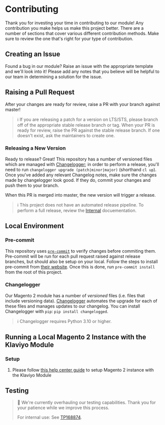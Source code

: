 # Contributing

Thank you for investing your time in contributing to our module! Any
contribution you make helps us make this project better. There are a number
of sections that cover various different contribution methods. Make sure to
review the one that's right for your type of contribution.

## Creating an Issue

Found a bug in our module? Raise an issue with the appropriate template and
we'll look into it! Please add any notes that you believe will be helpful to
our team in determining a solution for the issue.

## Raising a Pull Request

After your changes are ready for review, raise a PR with your branch against master!

> ℹ️  If you are releasing a patch for a version on LTS/STS, please branch off
> of the appropriate stable release branch or tag. When your PR is ready for review,
> raise the PR against the stable release branch. If one doesn't exist, ask the
> maintainers to create one.


### Releasing a New Version

Ready to release? Great! This repository has a number of versioned files which are
managed with [Changelogger](https://pypi.org/project/changelogged/); in order to
perform a release, you'll need to run `changelogger upgrade (patch|minor|major)`
(shorthand `cl up`). Once you've added any relevant Changelog notes, make sure
the changes made by changelogger look good. If they do, commit your changes and
push them to your branch.

When this PR is merged into master, the new version will trigger a release.

> ℹ️  This project does not have an automated release pipeline. To perform a full
> release, review the [Internal](INTERNAL.md) docuementation.

## Local Environment

### Pre-commit

This repository uses [`pre-commit`](https://pre-commit.com/) to verify changes
before commiting them. Pre-commit will be run for each pull request raised
against release branches, but should also be setup on your local. Follow the
steps to install pre-commit from [their website](https://pre-commit.com/).
Once this is done, run `pre-commit install` from the root of this project.

### Changelogger

Our Magento 2 module has a number of _versioned_ files (i.e. files that include
versioning data). [Changelogger](https://pypi.org/project/changelogged/) automates
the upgrade for each of these files and manages updates to our changelog. You can
install Changelogger with `pip`: `pip install changelogged`.

> ℹ️  Changelogger requires Python 3.10 or higher.

## Running a Local Magento 2 Instance with the Klaviyo Module

### Setup
1. Please follow 
[this help center guide](https://help.klaviyo.com/hc/en-us/articles/115005254348-Getting-started-with-Magento-2-x-CE-and-EE/#install-the-klaviyo-extension-in-magento-22) 
to setup Magento 2 instance with the Klaviyo Module

## Testing

> 🚧 We're currently overhauling our testing capabilities. Thank you for your
> patience while we improve this process.
>
> For internal use: See [TP168874](https://klaviyo.tpondemand.com/entity/168874-spike-magento-2-src-directory-migration).